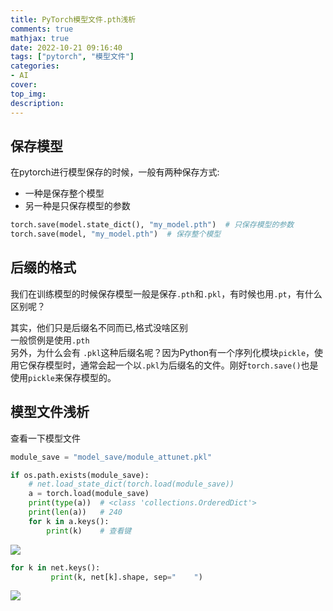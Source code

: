 ```yaml
---
title: PyTorch模型文件.pth浅析
comments: true
mathjax: true
date: 2022-10-21 09:16:40
tags: ["pytorch", "模型文件"]
categories:
- AI
cover:
top_img:
description:
---
```

<script type="text/javascript" src="/js/src/bai.js"></script>


## 保存模型
在pytorch进行模型保存的时候，一般有两种保存方式:
- 一种是保存整个模型
- 另一种是只保存模型的参数

```python
torch.save(model.state_dict(), "my_model.pth")  # 只保存模型的参数
torch.save(model, "my_model.pth")  # 保存整个模型

```




## 后缀的格式
我们在训练模型的时候保存模型一般是保存`.pth`和`.pkl`，有时候也用`.pt`，有什么区别呢？

其实，他们只是后缀名不同而已,格式没啥区别  
一般惯例是使用`.pth`  
另外，为什么会有 `.pkl`这种后缀名呢？因为Python有一个序列化模块`pickle`，使用它保存模型时，通常会起一个以`.pkl`为后缀名的文件。刚好`torch.save()`也是使用`pickle`来保存模型的。






## 模型文件浅析
查看一下模型文件
```python
module_save = "model_save/module_attunet.pkl"

if os.path.exists(module_save):
    # net.load_state_dict(torch.load(module_save))
    a = torch.load(module_save)
    print(type(a))  # <class 'collections.OrderedDict'>
    print(len(a))   # 240
    for k in a.keys():
        print(k)    # 查看键

```

![](https://image.geoer.cn/20221021100200.png)

```python
for k in net.keys():
         print(k, net[k].shape, sep="    ")
```
![](https://image.geoer.cn/20221021100618.png)






